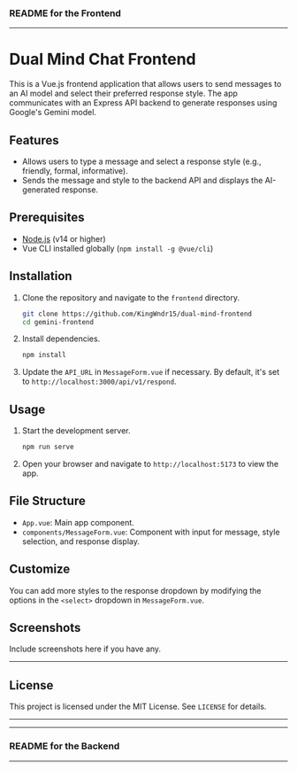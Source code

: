 ### README for the Frontend

---

# Dual Mind Chat Frontend

This is a Vue.js frontend application that allows users to send messages to an AI model and select their preferred response style. The app communicates with an Express API backend to generate responses using Google's Gemini model.

## Features

- Allows users to type a message and select a response style (e.g., friendly, formal, informative).
- Sends the message and style to the backend API and displays the AI-generated response.

## Prerequisites

- [Node.js](https://nodejs.org/) (v14 or higher)
- Vue CLI installed globally (`npm install -g @vue/cli`)

## Installation

1. Clone the repository and navigate to the `frontend` directory.

   ```bash
   git clone https://github.com/KingWndr15/dual-mind-frontend
   cd gemini-frontend
   ```

2. Install dependencies.

   ```bash
   npm install
   ```

3. Update the `API_URL` in `MessageForm.vue` if necessary. By default, it's set to `http://localhost:3000/api/v1/respond`.

## Usage

1. Start the development server.

   ```bash
   npm run serve
   ```

2. Open your browser and navigate to `http://localhost:5173` to view the app.

## File Structure

- `App.vue`: Main app component.
- `components/MessageForm.vue`: Component with input for message, style selection, and response display.

## Customize

You can add more styles to the response dropdown by modifying the options in the `<select>` dropdown in `MessageForm.vue`.

## Screenshots

Include screenshots here if you have any.

---

## License

This project is licensed under the MIT License. See `LICENSE` for details.

---

---

### README for the Backend

---
